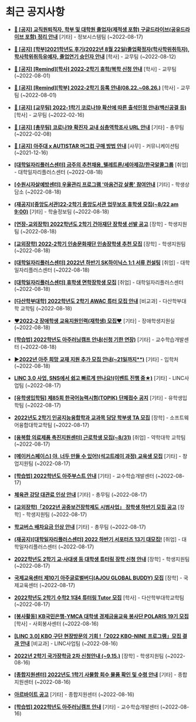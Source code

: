 # 최근 공지사항

* **[📌 [공지] 교직원퇴직자, 학부 및 대학원 졸업자(제적생 포함) 구글드라이브(공유드라이브 포함) 정리 안내](http://ajou.ac.kr/kr/ajou/notice.do?mode=view&amp;articleNo=202858&amp;article.offset=0&amp;articleLimit=30)**
 [기타] - 정보시스템팀 (~2022-08-17)

* **[📌 [공지] [학부]2021학년도 후기(2022년 8월 22일)졸업확정자(학사학위취득자), 학사학위취득유예자, 졸업연기 승인자 안내](http://ajou.ac.kr/kr/ajou/notice.do?mode=view&amp;articleNo=202767&amp;article.offset=0&amp;articleLimit=30)**
 [학사] - 교무팀 (~2022-08-12)

* **[📌 [공지] [Remind][학사] 2022-2학기 휴학/복학 신청 안내](http://ajou.ac.kr/kr/ajou/notice.do?mode=view&amp;articleNo=202390&amp;article.offset=0&amp;articleLimit=30)**
 [학사] - 교무팀 (~2022-08-01)

* **[📌 [공지] [Remind][학부] 2022-2학기 등록 안내(08.22.~08.26.)](http://ajou.ac.kr/kr/ajou/notice.do?mode=view&amp;articleNo=202388&amp;article.offset=0&amp;articleLimit=30)**
 [학사] - 교무팀 (~2022-08-01)

* **[📌 [공지] [교무팀] 2022-1학기 코로나19 확산에 따른 출석인정 안내(백신공결 등)](http://ajou.ac.kr/kr/ajou/notice.do?mode=view&amp;articleNo=180913&amp;article.offset=0&amp;articleLimit=30)**
 [학사] - 교무팀 (~2022-02-16)

* **[📌 [공지] [총무팀] 코로나19 확진자 교내 심층역학조사 URL 안내](http://ajou.ac.kr/kr/ajou/notice.do?mode=view&amp;articleNo=180493&amp;article.offset=0&amp;articleLimit=30)**
 [기타] - 총무팀 (~2022-02-08)

* **[📌 [공지] 아주대 x AUTISTAR 머그컵 구매 방법 안내](http://ajou.ac.kr/kr/ajou/notice.do?mode=view&amp;articleNo=147976&amp;article.offset=0&amp;articleLimit=30)**
 [사무] - 커뮤니케이션팀 (~2021-12-16)

* **[[대학일자리플러스센터] 금주의 추천채용_텔레트론/세아제강/한국알콜그룹](http://ajou.ac.kr/kr/ajou/notice.do?mode=view&amp;articleNo=202898&amp;article.offset=0&amp;articleLimit=30)**
 [취업] - 대학일자리플러스센터 (~2022-08-18)

* **[[수원시자살예방센터] 우울관리 프로그램 &#x27;마음건강 살롱&#x27; 참여안내](http://ajou.ac.kr/kr/ajou/notice.do?mode=view&amp;articleNo=202895&amp;article.offset=0&amp;articleLimit=30)**
 [기타] - 학생상담소 (~2022-08-18)

* **[(재공지)[중앙도서관]22-2학기 중앙도서관 업무보조 휴학생 모집(~8/22 am 9:00)](http://ajou.ac.kr/kr/ajou/notice.do?mode=view&amp;articleNo=202893&amp;article.offset=0&amp;articleLimit=30)**
 [기타] - 학술정보팀 (~2022-08-18)

* **[[연장-교외장학] 2022학년도 2학기 건아재단 장학생 선발 공고](http://ajou.ac.kr/kr/ajou/notice.do?mode=view&amp;articleNo=202889&amp;article.offset=0&amp;articleLimit=30)**
 [장학] - 학생지원팀 (~2022-08-18)

* **[[교외장학] 2022-2학기 인송문화재단 인송장학생 추천 모집](http://ajou.ac.kr/kr/ajou/notice.do?mode=view&amp;articleNo=202888&amp;article.offset=0&amp;articleLimit=30)**
 [장학] - 학생지원팀 (~2022-08-18)

* **[[대학일자리플러스센터] 2022년 하반기 SK하이닉스 1:1 서류 컨설팅](http://ajou.ac.kr/kr/ajou/notice.do?mode=view&amp;articleNo=202887&amp;article.offset=0&amp;articleLimit=30)**
 [취업] - 대학일자리플러스센터 (~2022-08-18)

* **[[대학일자리플러스센터] 휴학생 면학장학생 모집](http://ajou.ac.kr/kr/ajou/notice.do?mode=view&amp;articleNo=202886&amp;article.offset=0&amp;articleLimit=30)**
 [취업] - 대학일자리플러스센터 (~2022-08-18)

* **[[다산학부대학] 2022학년도 2학기 AWAC 튜터 모집 안내](http://ajou.ac.kr/kr/ajou/notice.do?mode=view&amp;articleNo=202885&amp;article.offset=0&amp;articleLimit=30)**
 [비교과] - 다산학부대학 교학팀 (~2022-08-18)

* **[♥2022-2 장애학생 교육지원인력(재학생) 모집♥](http://ajou.ac.kr/kr/ajou/notice.do?mode=view&amp;articleNo=202877&amp;article.offset=0&amp;articleLimit=30)**
 [기타] - 장애학생지원실 (~2022-08-18)

* **[[학습법] 2022학년도 아주러닝캠프 안내(신청 기한 연장)](http://ajou.ac.kr/kr/ajou/notice.do?mode=view&amp;articleNo=202871&amp;article.offset=0&amp;articleLimit=30)**
 [기타] - 교수학습개발센터 (~2022-08-18)

* **[▶2022년 아주 희망 교재 지원 추가 모집 안내(~21일까지**)](http://ajou.ac.kr/kr/ajou/notice.do?mode=view&amp;articleNo=202868&amp;article.offset=0&amp;articleLimit=30)**
 [기타] - 입학처 (~2022-08-18)

* **[LINC 3.0 사업, SNS에서 쉽고 빠르게 만나요!(이벤트 진행 중★)](http://ajou.ac.kr/kr/ajou/notice.do?mode=view&amp;articleNo=202862&amp;article.offset=0&amp;articleLimit=30)**
 [기타] - LINC사업팀 (~2022-08-17)

* **[[유학생입학팀] 제85회 한국어능력시험(TOPIK) 단체접수 공지](http://ajou.ac.kr/kr/ajou/notice.do?mode=view&amp;articleNo=202857&amp;article.offset=0&amp;articleLimit=30)**
 [기타] - 유학생입학팀 (~2022-08-17)

* **[2022년도 2학기 인공지능융합학과 교과목 담당 학부생 TA 모집](http://ajou.ac.kr/kr/ajou/notice.do?mode=view&amp;articleNo=202854&amp;article.offset=0&amp;articleLimit=30)**
 [장학] - 소프트웨어융합대학교학팀 (~2022-08-17)

* **[[융복합 의료제품 촉진지원센터] 근로학생 모집(~8/31)](http://ajou.ac.kr/kr/ajou/notice.do?mode=view&amp;articleNo=202848&amp;article.offset=0&amp;articleLimit=30)**
 [취업] - 약학대학 교학팀 (~2022-08-17)

* **[[메이커스페이스] 야, 너두 만들 수 있어!(석고트레이 과정) 교육생 모집](http://ajou.ac.kr/kr/ajou/notice.do?mode=view&amp;articleNo=202845&amp;article.offset=0&amp;articleLimit=30)**
 [기타] - 창업지원팀 (~2022-08-17)

* **[[학습법] 2022학년도 아주부스트 안내](http://ajou.ac.kr/kr/ajou/notice.do?mode=view&amp;articleNo=202843&amp;article.offset=0&amp;articleLimit=30)**
 [기타] - 교수학습개발센터 (~2022-08-17)

* **[체육관 강당 대관료 인상 안내](http://ajou.ac.kr/kr/ajou/notice.do?mode=view&amp;articleNo=202839&amp;article.offset=0&amp;articleLimit=30)**
 [기타] - 총무팀 (~2022-08-17)

* **[[교외장학]「2022년 공중보건장학제도 시범사업」 장학생 하반기 모집 공고](http://ajou.ac.kr/kr/ajou/notice.do?mode=view&amp;articleNo=202836&amp;article.offset=0&amp;articleLimit=30)**
 [장학] - 학생지원팀 (~2022-08-17)

* **[학교버스 배차요금 인상 안내](http://ajou.ac.kr/kr/ajou/notice.do?mode=view&amp;articleNo=202834&amp;article.offset=0&amp;articleLimit=30)**
 [기타] - 총무팀 (~2022-08-17)

* **[(재공지)[대학일자리플러스센터] 2022 하반기 서포터즈 13기 대모집!](http://ajou.ac.kr/kr/ajou/notice.do?mode=view&amp;articleNo=202831&amp;article.offset=0&amp;articleLimit=30)**
 [취업] - 대학일자리플러스센터 (~2022-08-17)

* **[2022학년도 2학기 교·사대생 등 대학생 튜터링 장학 신청 안내](http://ajou.ac.kr/kr/ajou/notice.do?mode=view&amp;articleNo=202830&amp;article.offset=0&amp;articleLimit=30)**
 [장학] - 학생지원팀 (~2022-08-17)

* **[국제교육센터 제10기 아주글로벌버디(AJOU GLOBAL BUDDY) 모집](http://ajou.ac.kr/kr/ajou/notice.do?mode=view&amp;articleNo=202828&amp;article.offset=0&amp;articleLimit=30)**
 [장학] - 국제교육센터 (~2022-08-17)

* **[2022학년도 2학기 수학2 1대4 튜터링 Tutor 모집](http://ajou.ac.kr/kr/ajou/notice.do?mode=view&amp;articleNo=202825&amp;article.offset=0&amp;articleLimit=30)**
 [학사] - 다산학부대학교학팀 (~2022-08-17)

* **[[봉사활동] KB국민은행-YMCA 대학생 경제금융교육 봉사단 POLARIS 19기 모집](http://ajou.ac.kr/kr/ajou/notice.do?mode=view&amp;articleNo=202814&amp;article.offset=0&amp;articleLimit=30)**
 [학사] - 사회봉사센터 (~2022-08-16)

* **[[LINC 3.0] KBO 구단 현장방문의 기회 !「2022 KBO-NINE 프로그램」모집 결과 안내](http://ajou.ac.kr/kr/ajou/notice.do?mode=view&amp;articleNo=202813&amp;article.offset=0&amp;articleLimit=30)**
 [비교과] - LINC사업팀 (~2022-08-16)

* **[2022년 2학기 국가장학금 2차 신청안내 (~9.15.)](http://ajou.ac.kr/kr/ajou/notice.do?mode=view&amp;articleNo=202805&amp;article.offset=0&amp;articleLimit=30)**
 [장학] - 학생지원팀 (~2022-08-16)

* **[[종합지원센터] 2022년도 1학기 사물함 회수 물품 확인 및 수령 안내](http://ajou.ac.kr/kr/ajou/notice.do?mode=view&amp;articleNo=202804&amp;article.offset=0&amp;articleLimit=30)**
 [기타] - 종합지원센터 (~2022-08-16)

* **[아르바이트 공고](http://ajou.ac.kr/kr/ajou/notice.do?mode=view&amp;articleNo=202798&amp;article.offset=0&amp;articleLimit=30)**
 [기타] - 종합지원센터 (~2022-08-16)

* **[[학습법] 2022학년도 아주러닝캠프 안내](http://ajou.ac.kr/kr/ajou/notice.do?mode=view&amp;articleNo=202795&amp;article.offset=0&amp;articleLimit=30)**
 [기타] - 교수학습개발센터 (~2022-08-16)
